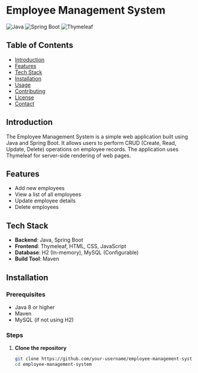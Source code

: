 # Employee Management System

![Java](https://img.shields.io/badge/Java-ED8B00?style=for-the-badge&logo=java&logoColor=white)
![Spring Boot](https://img.shields.io/badge/Spring_Boot-6DB33F?style=for-the-badge&logo=spring-boot&logoColor=white)
![Thymeleaf](https://img.shields.io/badge/Thymeleaf-005F0F?style=for-the-badge&logo=thymeleaf&logoColor=white)

## Table of Contents
- [Introduction](#introduction)
- [Features](#features)
- [Tech Stack](#tech-stack)
- [Installation](#installation)
- [Usage](#usage)
- [Contributing](#contributing)
- [License](#license)
- [Contact](#contact)

## Introduction
The Employee Management System is a simple web application built using Java and Spring Boot. It allows users to perform CRUD (Create, Read, Update, Delete) operations on employee records. The application uses Thymeleaf for server-side rendering of web pages.

## Features
- Add new employees
- View a list of all employees
- Update employee details
- Delete employees

## Tech Stack
- **Backend**: Java, Spring Boot
- **Frontend**: Thymeleaf, HTML, CSS, JavaScript
- **Database**: H2 (In-memory), MySQL (Configurable)
- **Build Tool**: Maven

## Installation

### Prerequisites
- Java 8 or higher
- Maven
- MySQL (if not using H2)

### Steps
1. **Clone the repository**
   ```bash
   git clone https://github.com/your-username/employee-management-system.git
   cd employee-management-system


